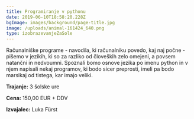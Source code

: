 ```yaml
---
title: Programiranje v pythonu
date: 2019-06-10T18:58:20.228Z
bgImage: images/background/page-title.jpg
image: /uploads/animal-161424_640.png
type: izobrazevanjeZaSole
---
```

Računalniške programe - navodila, ki računalniku povedo, kaj naj počne - pišemo v jezikih, ki so za razliko od človeških zelo omejeni, a povsem natančni in nedvoumni. Spoznali bomo osnove jezika po imenu python in v njem napisali nekaj programov, ki bodo sicer preprosti, imeli pa bodo marsikaj od tistega, kar imajo veliki.

**Trajanje:** 3 šolske ure

**Cena:** 150,00 EUR + DDV

**Izvajalec:** Luka Fürst
